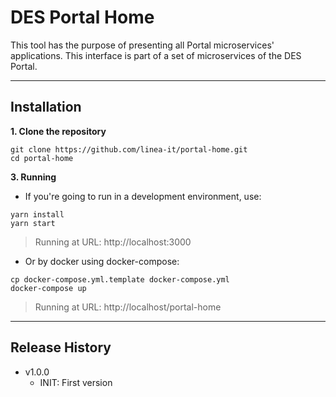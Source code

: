 # DES Portal Home

This tool has the purpose of presenting all Portal microservices' applications. This interface is part of a set of microservices of the DES Portal.

---

## Installation

**1. Clone the repository**

```shell
git clone https://github.com/linea-it/portal-home.git
cd portal-home
```

**3. Running**

- If you're going to run in a development environment, use:
```shell
yarn install
yarn start
```
> Running at URL: http://localhost:3000

- Or by docker using docker-compose:

```shell
cp docker-compose.yml.template docker-compose.yml
docker-compose up
```
> Running at URL: http://localhost/portal-home

---

## Release History

* v1.0.0
   * INIT: First version

